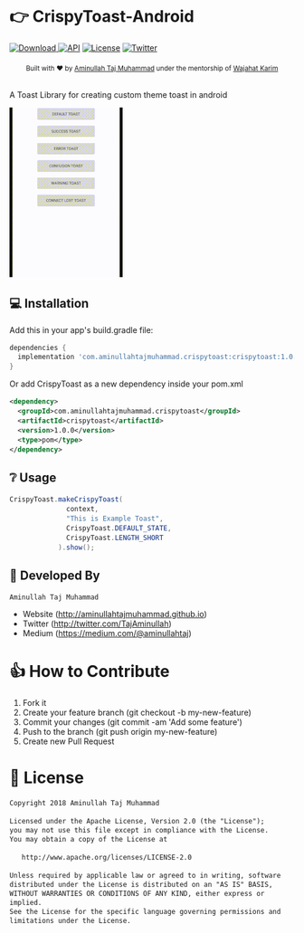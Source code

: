 # :point_right: CrispyToast-Android
[ ![Download](https://img.shields.io/badge/Version-1.0.0-blue.svg) ](https://bintray.com/aminullahtajmuhammad/CrispyToast/com.aminullahtajmuhammad.crispytoast/1.0.0) [![API](https://img.shields.io/badge/API-15%2B-brightgreen.svg?style=plastic)](https://android-arsenal.com/api?level=15)
[![License](https://img.shields.io/badge/license-Apache%202-4EB1BA.svg?style=flat-square)](https://www.apache.org/licenses/LICENSE-2.0.html) [![Twitter](https://img.shields.io/twitter/url/https/github.com/wajahatkarim3/MediumClap-Android.svg?style=social)](https://twitter.com/intent/tweet?text=Wow:&url=https%3A%2F%2Fgithub.com%2FAminullahTajMuhammad%2FCrispyToast)

<div align="center">
  <sub>Built with ❤︎ by
  <a href="https://twitter.com/TajAminullah">Aminullah Taj Muhammad</a> under the mentorship of
  <a href="https://twitter.com/WajahatKarim">
    Wajahat Karim
  </a>
</div>
<br/>

A Toast Library for creating custom theme toast in android

![](https://github.com/AminullahTajMuhammad/CrispyToast/blob/master/demo/ezgif.com-resize.gif)

## 💻 Installation
Add this in your app's build.gradle file:
```groovy
dependencies {
  implementation 'com.aminullahtajmuhammad.crispytoast:crispytoast:1.0.0'
}
```

Or add CrispyToast as a new dependency inside your pom.xml

```xml
<dependency>
  <groupId>com.aminullahtajmuhammad.crispytoast</groupId>
  <artifactId>crispytoast</artifactId>
  <version>1.0.0</version>
  <type>pom</type>
</dependency>
```

## ❔ Usage

```java
CrispyToast.makeCrispyToast(
              context,
              "This is Example Toast",
              CrispyToast.DEFAULT_STATE,
              CrispyToast.LENGTH_SHORT
            ).show();
```

## 👨 Developed By

```
Aminullah Taj Muhammad
```
- Website (http://aminullahtajmuhammad.github.io)
- Twitter (http://twitter.com/TajAminullah)
- Medium (https://medium.com/@aminullahtaj)

# 👍 How to Contribute
1. Fork it
2. Create your feature branch (git checkout -b my-new-feature)
3. Commit your changes (git commit -am 'Add some feature')
4. Push to the branch (git push origin my-new-feature)
5. Create new Pull Request

# 📃 License

    Copyright 2018 Aminullah Taj Muhammad

    Licensed under the Apache License, Version 2.0 (the "License");
    you may not use this file except in compliance with the License.
    You may obtain a copy of the License at

       http://www.apache.org/licenses/LICENSE-2.0

    Unless required by applicable law or agreed to in writing, software
    distributed under the License is distributed on an "AS IS" BASIS,
    WITHOUT WARRANTIES OR CONDITIONS OF ANY KIND, either express or implied.
    See the License for the specific language governing permissions and
    limitations under the License.
